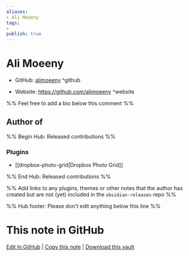 ```yaml
---
aliases:
- Ali Moeeny
tags:
- 
publish: true
---
```


# Ali Moeeny

- GitHub: [alimoeeny](https://github.com/alimoeeny/) ^github
<!-- - Discord: `@` ^discord-->
- Website: <https://github.com/alimoeeny> ^website
<!-- - [[Publish sites|Publish site]]: <https://> ^publish-->

%% Feel free to add a bio below this comment %%


## Author of

%% Begin Hub: Released contributions %%
### Plugins
- [[dropbox-photo-grid|Dropbox Photo Grid]]

%% End Hub: Released contributions %%

%% Add links to any plugins, themes or other notes that the author has created but are not (yet) included in the `obsidian-releases` repo %%

<!--
### Unlisted plugins
-->

<!--
### Others
-->

<!--
## Sponsor this author
-->

<!-- - [[GitHub sponsors]]: [Sponsor @alimoeeny on GitHub Sponsors](https://github.com/sponsors/alimoeeny) ^github-sponsor-->
<!-- - [[Buy me a coffee]]: <https://> ^buy-me-a-coffee-->
<!-- - [[PayPal]]: <https://> ^paypal-->
<!-- - [[Patreon]]: <https://> ^patreon-->

<!--
## Follow this author
-->

<!-- - [[YouTube Channels|On YouTube]]: <https://> ^youtube-->
<!-- - Twitter: <https://> ^twitter-->
<!-- - ... -->

%% Hub footer: Please don't edit anything below this line %%

# This note in GitHub

<span class="git-footer">[Edit In GitHub](https://github.dev/obsidian-community/obsidian-hub/blob/main/01%20-%20Community/People/alimoeeny.md "git-hub-edit-note") | [Copy this note](https://raw.githubusercontent.com/obsidian-community/obsidian-hub/main/01%20-%20Community/People/alimoeeny.md "git-hub-copy-note") | [Download this vault](https://github.com/obsidian-community/obsidian-hub/archive/refs/heads/main.zip "git-hub-download-vault") </span>
